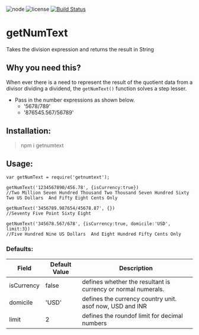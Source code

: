 ![node](https://img.shields.io/badge/node-v8.0.0-blue.svg) ![license](https://img.shields.io/badge/license-MIT-green.svg) [![Build Status](https://travis-ci.org/gkarthiks/getNumText.svg?branch=master)](https://travis-ci.org/gkarthiks/getNumText)
# getNumText
Takes the division expression and returns the result in String
## Why you need this?
When ever there is a need to represent the result of the quotient data from a divisor dividing a dividend, the `getNumText()` function solves a step lesser.
- Pass in the number expressions as shown below.
  - '5678/789'
  - '876545.567/56789'
## Installation:
> npm i getnumtext

## Usage:
```
var getNumText = require('getnumtext');

getNumText('1234567890/456.78', {isCurrency:true})
//Two Million Seven Hundred Thousand Two Thousand Seven Hundred Sixty Two US Dollars  And Fifty Eight Cents Only

getNumText('3456789.987654/45678.87', {})
//Seventy Five Point Sixty Eight

getNumText('345678.567/678', {isCurrency:true, domicile:'USD', limit:3})
//Five Hundred Nine US Dollars  And Eight Hundred Fifty Cents Only
```
### Defaults:
|Field|	Default Value |	Description|
| --- | ------------- | -----------|
|isCurrency |	false	| defines whether the resultant is currency or normal numerals.|
|domicile	| 'USD'	| defines the currency country unit. asof now, USD and INR|
|limit	| 2	| defines the roundof limit for decimal numbers|
